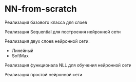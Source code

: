# NN-from-scratch

Реализация базового класса для слоев

Реализация Sequential для построения нейронной сети

Реализация двух слоев нейронной сети:
* Линейный
* SoftMax

Реализация функционала NLL для обучения нейронной сети

Реализация простой нейронной сети
